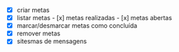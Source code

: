 - [x] criar metas
- [x] listar metas
        - [x] metas realizadas
        - [x] metas abertas
- [x] marcar/desmarcar metas como concluída
- [x] remover metas
- [x] sitesmas de mensagens